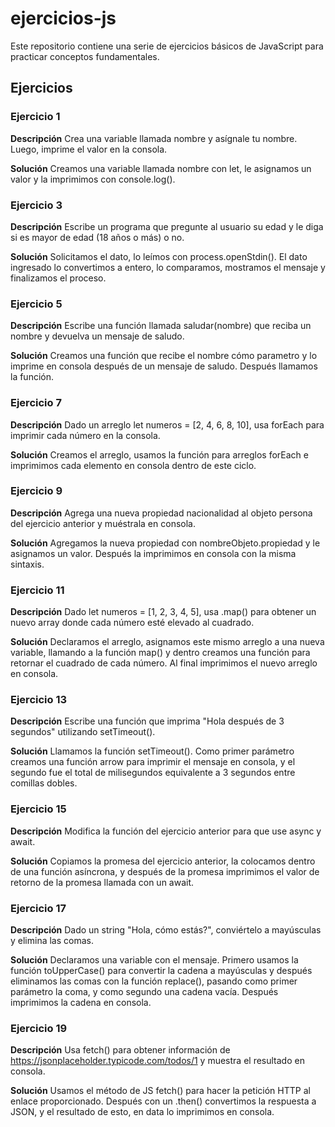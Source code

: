 # ejercicios-js
Este repositorio contiene una serie de ejercicios básicos de JavaScript para practicar conceptos fundamentales. 

## Ejercicios
### Ejercicio 1
**Descripción**
Crea una variable llamada nombre y asígnale tu nombre. Luego, imprime el valor en la consola.

**Solución**
Creamos una variable llamada nombre con let, le asignamos un valor y la imprimimos con console.log(). 


### Ejercicio 3
**Descripción**
Escribe un programa que pregunte al usuario su edad y le diga si es mayor de edad (18 años o más) o no.

**Solución**
Solicitamos el dato, lo leímos con process.openStdin(). El dato ingresado lo convertimos a entero, lo comparamos, mostramos el mensaje y finalizamos el proceso. 


### Ejercicio 5
**Descripción**
Escribe una función llamada saludar(nombre) que reciba un nombre y devuelva un mensaje de saludo. 

**Solución**
Creamos una función que recibe el nombre cómo parametro y lo imprime en consola después de un mensaje de saludo. Después llamamos la función. 


### Ejercicio 7
**Descripción**
Dado un arreglo let numeros = [2, 4, 6, 8, 10], usa forEach para imprimir cada número en la consola.

**Solución**
Creamos el arreglo, usamos la función para arreglos forEach e imprimimos cada elemento en consola dentro de este ciclo. 


### Ejercicio 9
**Descripción**
Agrega una nueva propiedad nacionalidad al objeto persona del ejercicio anterior y muéstrala en consola.

**Solución**
Agregamos la nueva propiedad con nombreObjeto.propiedad y le asignamos un valor. Después la imprimimos en consola con la misma sintaxis. 


### Ejercicio 11
**Descripción**
Dado let numeros = [1, 2, 3, 4, 5], usa .map() para obtener un nuevo array donde cada número esté elevado al cuadrado.

**Solución**
Declaramos el arreglo, asignamos este mismo arreglo a una nueva variable, llamando a la función map() y dentro creamos una función para retornar el cuadrado de cada número. Al final imprimimos el nuevo arreglo en consola. 


### Ejercicio 13
**Descripción**
Escribe una función que imprima "Hola después de 3 segundos" utilizando setTimeout().

**Solución**
Llamamos la función setTimeout(). Como primer parámetro creamos una función arrow para imprimir el mensaje en consola, y el segundo fue el total de milisegundos equivalente a 3 segundos entre comillas dobles. 


### Ejercicio 15
**Descripción**
Modifica la función del ejercicio anterior para que use async y await.

**Solución**
Copiamos la promesa del ejercicio anterior, la colocamos dentro de una función asíncrona, y después de la promesa imprimimos el valor de retorno de la promesa llamada con un await. 


### Ejercicio 17
**Descripción**
Dado un string "Hola, cómo estás?", conviértelo a mayúsculas y elimina las comas.

**Solución**
Declaramos una variable con el mensaje. Primero usamos la función toUpperCase() para convertir la cadena a mayúsculas y después eliminamos las comas con la función replace(), pasando como primer parámetro la coma, y como segundo una cadena vacía. Después imprimimos la cadena en consola. 


### Ejercicio 19
**Descripción**
Usa fetch() para obtener información de https://jsonplaceholder.typicode.com/todos/1 y muestra el resultado en consola.

**Solución**
Usamos el método de JS fetch() para hacer la petición HTTP al enlace proporcionado. Después con un .then() convertimos la respuesta a JSON, y el resultado de esto, en data lo imprimimos en consola.  


